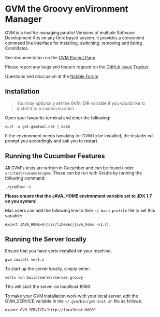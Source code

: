 # GVM the Groovy enVironment Manager

GVM is a tool for managing parallel Versions of multiple Software Development Kits on any Unix based system. It provides a convenient command line interface for installing, switching, removing and listing Candidates.

See documentation on the [GVM Project Page](http://gvmtool.net).

Please report any bugs and feature request on the [GitHub Issue Tracker](https://github.com/gvmtool/gvm/issues).

Questions and disccusion at the [Nabble Forum](http://forum.gvmtool.net).

## Installation

> You may optionally set the GVM_DIR variable if you would like to install it to a custom location

Open your favourite terminal and enter the following:

    curl -s get.gvmtool.net | bash

If the environment needs tweaking for GVM to be installed, the installer will prompt you accordingly and ask you to restart.

## Running the Cucumber Features

All GVM's tests are written in Cucumber and can be found under `src/test/cucumber/gvm`. These can be run with Gradle by running the following command:

    ./gradlew -i

__Please enusre that the JAVA_HOME environment variable set to JDK 1.7 on you system!__

Mac users can add the following line to their `~/.bash_profile` file to set this variable:

	export JAVA_HOME=$(/usr/libexec/java_home -v1.7)

## Running the Server locally

Ensure that you have vertx installed on your machine.

	gvm install vert.x

To start up the server locally, simply enter:

    vertx run build/server/server.groovy

This will start the server on localhost:8080

To make your GVM installation work with your local server, edit the GVM_SERVICE variable in the `~/.gvm/bin/gvm-init.sh` file as follows:

    export GVM_SERVICE="http://localhost:8080"



